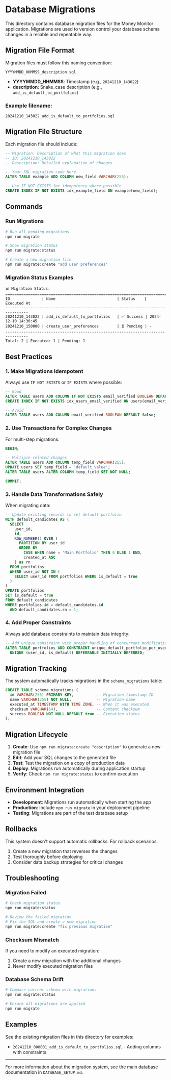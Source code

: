 # Database Migrations

This directory contains database migration files for the Money Monitor application. Migrations are used to version control your database schema changes in a reliable and repeatable way.

## Migration File Format

Migration files must follow this naming convention:
```
YYYYMMDD_HHMMSS_description.sql
```

- **YYYYMMDD_HHMMSS**: Timestamp (e.g., `20241210_143022`)
- **description**: Snake_case description (e.g., `add_is_default_to_portfolios`)

### Example filename:
```
20241210_143022_add_is_default_to_portfolios.sql
```

## Migration File Structure

Each migration file should include:

```sql
-- Migration: Description of what this migration does
-- ID: 20241210_143022
-- Description: Detailed explanation of changes

-- Your SQL migration code here
ALTER TABLE example ADD COLUMN new_field VARCHAR(255);

-- Use IF NOT EXISTS for idempotency where possible
CREATE INDEX IF NOT EXISTS idx_example_field ON example(new_field);
```

## Commands

### Run Migrations
```bash
# Run all pending migrations
npm run migrate

# Show migration status
npm run migrate:status

# Create a new migration file
npm run migrate:create "add user preferences"
```

### Migration Status Examples

```
📊 Migration Status:
================================================================================
ID              | Name                           | Status    | Executed At
--------------------------------------------------------------------------------
20241210_143022 | add_is_default_to_portfolios   | ✅ Success | 2024-12-10 14:30:45
20241210_150000 | create_user_preferences        | ⏳ Pending | -
--------------------------------------------------------------------------------
Total: 2 | Executed: 1 | Pending: 1
```

## Best Practices

### 1. Make Migrations Idempotent
Always use `IF NOT EXISTS` or `IF EXISTS` where possible:

```sql
-- Good
ALTER TABLE users ADD COLUMN IF NOT EXISTS email_verified BOOLEAN DEFAULT false;
CREATE INDEX IF NOT EXISTS idx_users_email_verified ON users(email_verified);

-- Avoid
ALTER TABLE users ADD COLUMN email_verified BOOLEAN DEFAULT false;
```

### 2. Use Transactions for Complex Changes
For multi-step migrations:

```sql
BEGIN;

-- Multiple related changes
ALTER TABLE users ADD COLUMN temp_field VARCHAR(255);
UPDATE users SET temp_field = 'default_value';
ALTER TABLE users ALTER COLUMN temp_field SET NOT NULL;

COMMIT;
```

### 3. Handle Data Transformations Safely
When migrating data:

```sql
-- Update existing records to set default portfolio
WITH default_candidates AS (
  SELECT
    user_id,
    id,
    ROW_NUMBER() OVER (
      PARTITION BY user_id
      ORDER BY
        CASE WHEN name = 'Main Portfolio' THEN 0 ELSE 1 END,
        created_at ASC
    ) as rn
  FROM portfolios
  WHERE user_id NOT IN (
    SELECT user_id FROM portfolios WHERE is_default = true
  )
)
UPDATE portfolios
SET is_default = true
FROM default_candidates
WHERE portfolios.id = default_candidates.id
  AND default_candidates.rn = 1;
```

### 4. Add Proper Constraints
Always add database constraints to maintain data integrity:

```sql
-- Add unique constraint with proper handling of concurrent modifications
ALTER TABLE portfolios ADD CONSTRAINT unique_default_portfolio_per_user
  UNIQUE (user_id, is_default) DEFERRABLE INITIALLY DEFERRED;
```

## Migration Tracking

The system automatically tracks migrations in the `schema_migrations` table:

```sql
CREATE TABLE schema_migrations (
  id VARCHAR(255) PRIMARY KEY,          -- Migration timestamp ID
  name VARCHAR(255) NOT NULL,           -- Migration name
  executed_at TIMESTAMP WITH TIME ZONE, -- When it was executed
  checksum VARCHAR(64),                 -- Content checksum
  success BOOLEAN NOT NULL DEFAULT true -- Execution status
);
```

## Migration Lifecycle

1. **Create**: Use `npm run migrate:create "description"` to generate a new migration file
2. **Edit**: Add your SQL changes to the generated file
3. **Test**: Test the migration on a copy of production data
4. **Deploy**: Migrations run automatically during application startup
5. **Verify**: Check `npm run migrate:status` to confirm execution

## Environment Integration

- **Development**: Migrations run automatically when starting the app
- **Production**: Include `npm run migrate` in your deployment pipeline
- **Testing**: Migrations are part of the test database setup

## Rollbacks

This system doesn't support automatic rollbacks. For rollback scenarios:

1. Create a new migration that reverses the changes
2. Test thoroughly before deploying
3. Consider data backup strategies for critical changes

## Troubleshooting

### Migration Failed
```bash
# Check migration status
npm run migrate:status

# Review the failed migration
# Fix the SQL and create a new migration
npm run migrate:create "fix previous migration"
```

### Checksum Mismatch
If you need to modify an executed migration:
1. Create a new migration with the additional changes
2. Never modify executed migration files

### Database Schema Drift
```bash
# Compare current schema with migrations
npm run migrate:status

# Ensure all migrations are applied
npm run migrate
```

## Examples

See the existing migration files in this directory for examples:
- `20241210_000001_add_is_default_to_portfolios.sql` - Adding columns with constraints

---

For more information about the migration system, see the main database documentation in `DATABASE_SETUP.md`.